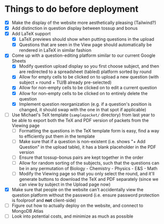 # Things to do before deployment
- [x] Make the display of the website more aesthetically pleasing (Tailwind?)
- [x] Add distinction in question display between tossup and bonus
- [x] Add LaTeX support
  - [x] LaTeX previews should show when putting questions in the upload
  - [x] Questions that are seen in the View page should automatically be rendered in LaTeX in similar fashion
- [x] Come up with a question-editing platform similar to our current Google Sheets
  - [x] Modify question upload display so you first choose subject, and then are redirected to a spreadsheet (tabled) platform sorted by round
  - [x] Allow for empty cells to be clicked on to upload a new question (with subject + round + TU/B already pre-selected)
  - [x] Allow for non-empty cells to be clicked on to edit a current question
  - [x] Allow for non-empty cells to be clicked on to entirely delete the question
  - [x] Implement question reorganization (e.g. if a question's position is changed, it should swap with the one in that spot if applicable)
- [ ] Use Michael's TeX template (`samplepacket/` directory) from last year to be able to export both the TeX and PDF version of packets from the Viewing page
  - [ ] Formatting the questions in the TeX template form is easy, find a way to efficiently put them *in* the template
  - [ ] Make sure that if a question is non-existent (i.e. shows "+ Add Question" in the upload table), it has a blank placeholder in the PDF version
  - [ ] Ensure that tossup-bonus pairs are kept together in the order
  - [ ] Allow for random sorting of the subjects, such that the questions can be in any permutation of Biology - Chemistry - Physics - E&S - Math
  - [ ] Modify the Viewing page so that you only select the round, and it'll generate buttons to download the TeX and PDF separately (since we can view by subject in the Upload page now)
- [x] Make sure that people on the website can't accidentally view the question platform without the password (i.e. ensure password protection is foolproof and **not** client-side)
- [ ] Figure out how to actually deploy on the website, and connect to MongoDB Atlas
- [ ] Look into potential costs, and minimize as much as possible